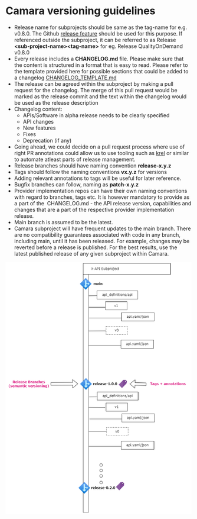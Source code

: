 # Camara versioning guidelines

* Release name for subprojects should be same as the tag-name for e.g. v0.8.0. The Github [release feature](https://docs.github.com/en/repositories/releasing-projects-on-github/managing-releases-in-a-repository) should be used for this purpose. If referenced outside the subproject, it can be referred to as Release **\<sub-project-name>\<tag-name>** for eg. Release QualityOnDemand v0.8.0
* Every release includes a **CHANGELOG.md** file. Please make sure that the content is structured in a format that is easy to read. Please refer to the template provided here for possible sections that could be added to a changelog [CHANGELOG_TEMPLATE.md](./CHANGELOG_TEMPLATE.md)
* The release can be agreed within the subproject by making a pull request for the changelog. The merge of this pull request would be marked as the release commit and the text within the changelog would be used as the release description
* Changelog content:
    * APIs/Software in alpha release needs to be clearly specified
    * API changes
    * New features
    * Fixes
    * Deprecation (if any)
* Going ahead, we could decide on a pull request process where use of right PR annotations could allow us to use tooling such as [krel](https://github.com/kubernetes/release/blob/master/docs/krel/README.md) or similar to automate atleast parts of release management. 
* Release branches should have naming convention **release-x.y.z**
* Tags should follow the naming conventions <strong>vx.y.z</strong> for versions
* Adding relevant annotations to tags will be useful for later reference.
* Bugfix branches can follow, naming as **patch-x.y.z**
* Provider implementation repos can have their own naming conventions with regard to branches, tags etc. It is however mandatory to provide as a part of the  CHANGELOG.md - the API release version, capabilities and changes that are a part of the respective provider implementation release.
* Main branch is assumed to be the latest.
* Camara subproject will have frequent updates to the main branch. There are no compatibility guarantees associated with code in any branch, including main, until it has been released. For example, changes may be reverted before a release is published. For the best results, use the latest published release of any given subproject within Camara.

<img src="../images/versioning-pic.png" alt="Ver"
	title="Versioning Sample"/>
